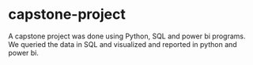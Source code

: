 # capstone-project
A capstone project was done using Python, SQL and power bi programs. We queried the data in SQL and visualized and reported in python and power bi.
